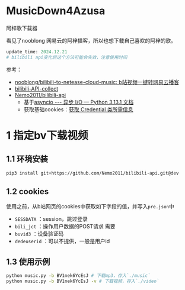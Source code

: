 # MusicDown4Azusa
阿梓歌下载器

看见了nooblong 网易云的阿梓播客，所以也想下载自己喜欢的阿梓的歌。

```Python
update_time: 2024.12.21
# bilibili api变化后这个方法可能会失效，注意使用时间
```


参考：
- [nooblong/bilibili-to-netease-cloud-music: b站视频一键转网易云播客](https://github.com/nooblong/bilibili-to-netease-cloud-music?tab=readme-ov-file)
- [bilibili-API-collect](https://github.com/SocialSisterYi/bilibili-API-collect)
- [Nemo2011/bilibili-api](https://github.com/Nemo2011/bilibili-api)
	- 基于[asyncio --- 异步 I/O — Python 3.13.1 文档](https://docs.python.org/zh-cn/3/library/asyncio.html)
	- 获取基础cookies：[获取 Credential 类所需信息](https://nemo2011.github.io/bilibili-api/#/get-credential)

# 1 指定bv下载视频

## 1.1 环境安装
```bash
pip3 install git+https://github.com/Nemo2011/bilibili-api.git@dev
```


## 1.2 cookies
使用之前，从b站网页的cookies中获取如下字段的值，并写入`pre.json`中
- `SESSDATA` ：session，跳过登录
- `bili_jct` ：操作用户数据的POST请求 需要
- `buvid3` ：设备验证码
- `dedeuserid` ：可以不提供，一般是用户id


## 1.3 使用示例

```bash
python music.py -b BV1nek6YcEsJ # 下载mp3，存入`./music`
python music.py -b BV1nek6YcEsJ -v # 下载视频，存入`./video`
```

